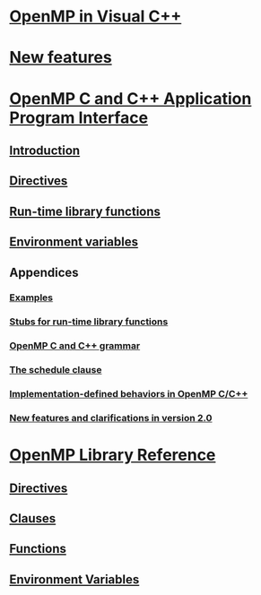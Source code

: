 # [OpenMP in Visual C++](openmp-in-visual-cpp.md)
# [New features](openmp-simd.md)
# [OpenMP C and C++ Application Program Interface](openmp-c-and-cpp-application-program-interface.md)
## [Introduction](1-introduction.md)
## [Directives](2-directives.md)
## [Run-time library functions](3-run-time-library-functions.md)
## [Environment variables](4-environment-variables.md)
## Appendices
### [Examples](a-examples.md)
### [Stubs for run-time library functions](b-stubs-for-run-time-library-functions.md)
### [OpenMP C and C++ grammar](c-openmp-c-and-cpp-grammar.md)
### [The schedule clause](d-using-the-schedule-clause.md)
### [Implementation-defined behaviors in OpenMP C/C++](e-implementation-defined-behaviors-in-openmp-c-cpp.md)
### [New features and clarifications in version 2.0](f-new-features-and-clarifications-in-version-2-0.md)
# [OpenMP Library Reference](reference/openmp-library-reference.md)
## [Directives](reference/openmp-directives.md)
## [Clauses](reference/openmp-clauses.md)
## [Functions](reference/openmp-functions.md)
## [Environment Variables](reference/openmp-environment-variables.md)